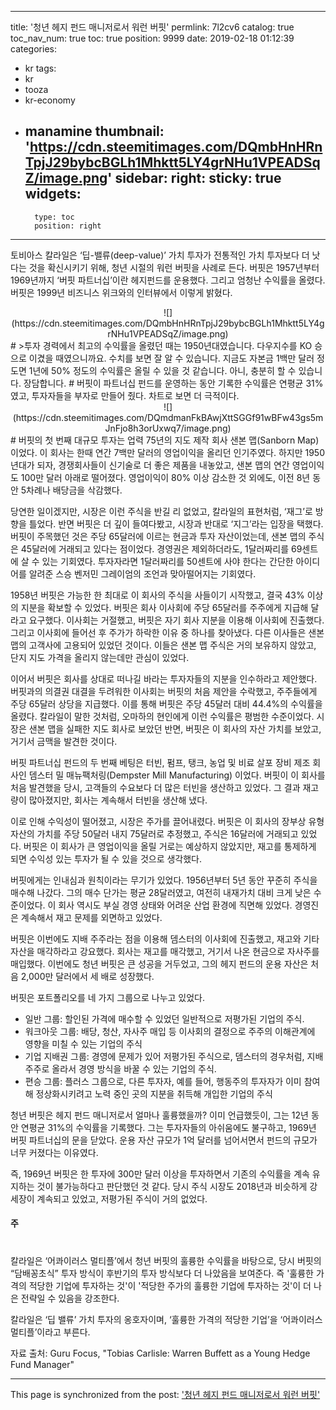 
---
title: '청년 헤지 펀드 매니저로서 워런 버핏'
permlink: 7l2cv6
catalog: true
toc_nav_num: true
toc: true
position: 9999
date: 2019-02-18 01:12:39
categories:
- kr
tags:
- kr
- tooza
- kr-economy
- manamine
thumbnail: 'https://cdn.steemitimages.com/DQmbHnHRnTpjJ29bybcBGLh1Mhktt5LY4grNHu1VPEADSqZ/image.png'
sidebar:
    right:
        sticky: true
widgets:
    -
        type: toc
        position: right
---


토비아스 칼라일은 ‘딥-밸류(deep-value)’ 가치 투자가 전통적인 가치 투자보다 더 낫다는 것을 확신시키기 위해, 청년 시절의 워런 버핏을 사례로 든다. 버핏은 1957년부터 1969년까지 ‘버핏 파트너십’이란 헤지펀드를 운용했다. 그리고 엄청난 수익률을 올렸다. 버핏은 1999년 비즈니스 위크와의 인터뷰에서 이렇게 밝혔다.

<center>
![](https://cdn.steemitimages.com/DQmbHnHRnTpjJ29bybcBGLh1Mhktt5LY4grNHu1VPEADSqZ/image.png)
</center>
#
>투자 경력에서 최고의 수익률을 올렸던 때는 1950년대였습니다. 다우지수를 KO 승으로 이겼을 때였으니까요. 수치를 보면 잘 알 수 있습니다. 지금도 자본금 1백만 달러 정도면 1년에 50% 정도의 수익률은 올릴 수 있을 것 같습니다. 아니, 충분히 할 수 있습니다. 장담합니다.
#
버핏이 파트너십 펀드를 운영하는 동안 기록한 수익률은 연평균 31%였고, 투자자들을 부자로 만들어 줬다. 차트로 보면 더 극적이다. 

<center>
![](https://cdn.steemitimages.com/DQmdmanFkBAwjXttSGGf91wBFw43gs5mJnFjo8h3orUxwq7/image.png)
</center>
#
버핏의 첫 번째 대규모 투자는 업력 75년의 지도 제작 회사 샌본 맵(Sanborn Map) 이었다. 이 회사는 한때 연간 7백만 달러의 영업이익을 올리던 인기주였다. 하지만 1950년대가 되자, 경쟁회사들이 신기술로 더 좋은 제품을 내놓았고, 샌본 맵의 연간 영업이익도 100만 달러 아래로 떨어졌다. 영업이익이 80% 이상 감소한 것 외에도, 이전 8년 동안 5차례나 배당금을 삭감했다.

​당연한 일이겠지만, 시장은 이런 주식을 반길 리 없었고, 칼라일의 표현처럼, ‘재그’로 방향을 틀었다. 반면 버핏은 더 깊이 들여다봤고, 시장과 반대로 ‘지그’라는 입장을 택했다. 버핏이 주목했던 것은 주당 65달러에 이르는 현금과 투자 자산이었는데, 샌본 맵의 주식은 45달러에 거래되고 있다는 점이었다. 경영권은 제외하더라도, 1달러짜리를 69센트에 살 수 있는 기회였다. 투자자라면 1달러짜리를 50센트에 사야 한다는 간단한 아이디어를 알려준 스승 벤저민 그레이엄의 조언과 맞아떨어지는 기회였다.

​1958년 버핏은 가능한 한 최대로 이 회사의 주식을 사들이기 시작했고, 결국 43% 이상의 지분을 확보할 수 있었다. 버핏은 회사 이사회에 주당 65달러를 주주에게 지급해 달라고 요구했다. 이사회는 거절했고, 버핏은 자기 회사 지분을 이용해 이사회에 진출했다. 그리고 이사회에 들어선 후 주가가 하락한 이유 중 하나를 찾아냈다. 다른 이사들은 샌본 맵의 고객사에 고용되어 있었던 것이다. 이들은 샌본 맵 주식은 거의 보유하지 않았고, 단지 지도 가격을 올리지 않는데만 관심이 있었다. 

​이어서 버핏은 회사를 상대로 떠나길 바라는 투자자들의 지분을 인수하라고 제안했다. 버핏과의 의결권 대결을 두려워한 이사회는 버핏의 처음 제안을 수락했고, 주주들에게 주당 65달러 상당을 지급했다. 이를 통해 버핏은 주당 45달러 대비 44.4%의 수익률을 올렸다. 칼라일이 말한 것처럼, 오마하의 현인에게 이런 수익률은 평범한 수준이었다. 시장은 샌본 맵을 실패한 지도 회사로 보았던 반면, 버핏은 이 회사의 자산 가치를 보았고, 거기서 금맥을 발견한 것이다.

​버핏 파트너십 펀드의 두 번째 베팅은 터빈, 펌프, 탱크, 농업 및 비료 살포 장비 제조 회사인 뎀스터 밀 매뉴팩처링(Dempster Mill Manufacturing) 이었다. 버핏이 이 회사를 처음 발견했을 당시, 고객들의 수요보다 더 많은 터빈을 생산하고 있었다. 그 결과 재고량이 많아졌지만, 회사는 계속해서 터빈을 생산해 냈다. 

​이로 인해 수익성이 떨어졌고, 시장은 주가를 끌어내렸다. 버핏은 이 회사의 장부상 유형 자산의 가치를 주당 50달러 내지 75달러로 추정했고, 주식은 16달러에 거래되고 있었다. 버핏은 이 회사가 큰 영업이익을 올릴 거로는 예상하지 않았지만, 재고를 통제하게 되면 수익성 있는 투자가 될 수 있을 것으로 생각했다.

​버핏에게는 인내심과 원칙이라는 무기가 있었다. 1956년부터 5년 동안 꾸준히 주식을 매수해 나갔다. 그의 매수 단가는 평균 28달러였고, 여전히 내재가치 대비 크게 낮은 수준이었다. 이 회사 역시도 부실 경영 상태와 어려운 산업 환경에 직면해 있었다. 경영진은 계속해서 재고 문제를 외면하고 있었다. 

버핏은 이번에도 지배 주주라는 점을 이용해 뎀스터의 이사회에 진출했고, 재고와 기타 자산을 매각하라고 강요했다. 회사는 재고를 매각했고, 거기서 나온 현금으로 자사주를 매입했다. 이번에도 청년 버핏은 큰 성공을 거두었고, 그의 헤지 펀드의 운용 자산은 처음 2,000만 달러에서 세 배로 성장했다. 

​버핏은 포트폴리오를 네 가지 그룹으로 나누고 있었다. 

- 일반 그룹: 할인된 가격에 매수할 수 있었던 일반적으로 저평가된 기업의 주식. 
- 워크아웃 그룹: 배당, 청산, 자사주 매입 등 이사회의 결정으로 주주의 이해관계에 영향을 미칠 수 있는 기업의 주식 
- 기업 지배권 그룹: 경영에 문제가 있어 저평가된 주식으로, 뎀스터의 경우처럼, 지배 주주로 올라서 경영 방식을 바꿀 수 있는 기업의 주식.  
- 편승 그룹: 플러스 그룹으로, 다른 투자자, 예를 들어, 행동주의 투자자가 이미 참여해 정상화시키려고 노력 중인 곳의 지분을 취득해 개입한 기업의 주식

​청년 버핏은 헤지 펀드 매니저로서 얼마나 훌륭했을까? 이미 언급했듯이, 그는 12년 동안 연평균 31%의 수익률을 기록했다. 그는 투자자들의 아쉬움에도 불구하고, 1969년 버핏 파트너십의 문을 닫았다. 운용 자산 규모가 1억 달러를 넘어서면서 펀드의 규모가 너무 커졌다는 이유였다. 

​즉, 1969년 버핏은 한 투자에 300만 달러 이상을 투자하면서 기존의 수익률을 계속 유지하는 것이 불가능하다고 판단했던 것 같다. 당시 주식 시장도 2018년과 비슷하게 강세장이 계속되고 있었고, 저평가된 주식이 거의 없었다.

#### 주
#
​칼라일은 ‘어콰이러스 멀티플’에서 청년 버핏의 훌륭한 수익률을 바탕으로, 당시 버핏의 “담배꽁초식” 투자 방식이 후반기의 투자 방식보다 더 나았음을 보여준다. 즉 '훌륭한 가격의 적당한 기업에 투자하는 것'이 '적당한 주가의 훌륭한 기업에 투자하는 것'이 더 나은 전략일 수 있음을 강조한다. 

​칼라일은 ‘딥 밸류’ 가치 투자의 옹호자이며, ‘훌륭한 가격의 적당한 기업’을 ‘어콰이러스 멀티플’이라고 부른다. 

​자료 출처: Guru Focus, "Tobias Carlisle: Warren Buffett as a Young Hedge Fund Manager"

- - -

This page is synchronized from the post: ['청년 헤지 펀드 매니저로서 워런 버핏'](https://steemit.com/@pius.pius/7l2cv6)
